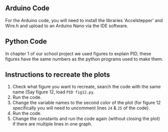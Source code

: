 ## Arduino Code

For the Arduino code, you will need to install the libraries 'Accelstepper' and Wire.h and upload to an Arduino Nano via the IDE software.

## Python Code

In chapter 1 of our school project we used figures to explain PID, these figures have the same numbers as the python programs used to make them. 

## Instructions to recreate the plots

1. Check what figure you want to recreate, search the code with the same name (Say figure 12, load `PID fig12.py`.
2. Run the code.
3. Change the variable names to the second color of the plot (for figure 12 specifically you will need to uncomment lines `24` & `25` of the code).
4. Run the code.
5. Change the constants and run the code again (without closing the plot) if there are multiple lines in one graph. 

